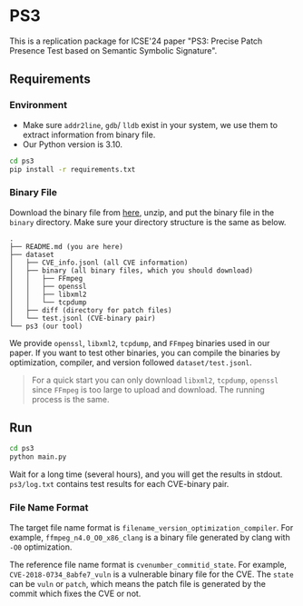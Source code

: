 # PS3

This is a replication package for ICSE'24 paper "PS3: Precise Patch Presence Test based on Semantic Symbolic Signature".

## Requirements

### Environment

- Make sure `addr2line`, `gdb`/ `lldb` exist in your system, we use them to extract information from binary file.
- Our Python version is 3.10.

```bash
cd ps3
pip install -r requirements.txt
```

### Binary File

Download the binary file from [here](https://figshare.com/s/3fcd957e10475096569d), unzip, and put the binary file in the `binary` directory.
Make sure your directory structure is the same as below.

```text
.
├── README.md (you are here)
├── dataset
│   ├── CVE_info.jsonl (all CVE information)
│   ├── binary (all binary files, which you should download)
│   │   ├── FFmpeg
│   │   ├── openssl
│   │   ├── libxml2
│   │   └── tcpdump
│   ├── diff (directory for patch files)
│   └── test.jsonl (CVE-binary pair)
└── ps3 (our tool)
```

We provide `openssl`, `libxml2`, `tcpdump`, and `FFmpeg` binaries used in our paper. If you want to test other binaries, you can compile the binaries by optimization, compiler, and version followed `dataset/test.jsonl`.

> For a quick start you can only download `libxml2`, `tcpdump`, `openssl` since `FFmpeg` is too large to upload and download. The running process is the same.

## Run

```bash
cd ps3
python main.py
```

Wait for a long time (several hours), and you will get the results in stdout. `ps3/log.txt` contains test results for each CVE-binary pair.

### File Name Format

The target file name format is `filename_version_optimization_compiler`. For example, `ffmpeg_n4.0_O0_x86_clang` is a binary file generated by clang with `-O0` optimization.

The reference file name format is `cvenumber_commitid_state`. For example, `CVE-2018-0734_8abfe7_vuln` is a vulnerable binary file for the CVE. The `state` can be `vuln` or `patch`, which means the patch file is generated by the commit which fixes the CVE or not.
